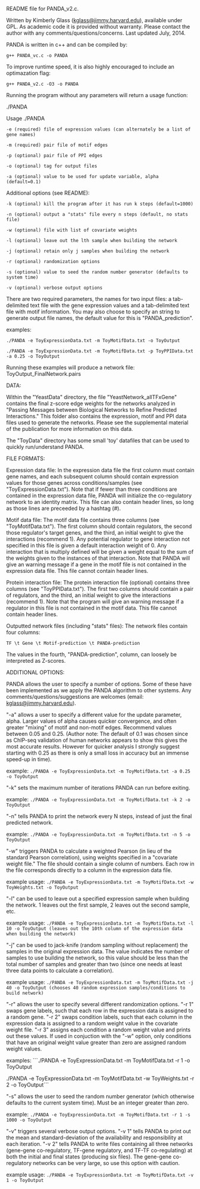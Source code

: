 README file for PANDA_v2.c.

Written by Kimberly Glass (kglass@jimmy.harvard.edu), available under GPL.  As academic code it is provided without warranty.  Please contact the author with any comments/questions/concerns.
Last updated July, 2014.

PANDA is written in c++ and can be compiled by:

`g++ PANDA_vc.c -o PANDA`

To improve runtime speed, it is also highly encouraged to include an optimazation flag:

`g++ PANDA_v2.c -O3 -o PANDA`

Running the program without any parameters will return a usage function:

./PANDA

Usage ./PANDA
```
-e (required) file of expression values (can alternately be a list of gene names)

-m (required) pair file of motif edges

-p (optional) pair file of PPI edges

-o (optional) tag for output files

-a (optional) value to be used for update variable, alpha (default=0.1) 
```

Additional options (see README): 
```
-k (optional) kill the program after it has run k steps (default=1000)

-n (optional) output a "stats" file every n steps (default, no stats file)

-w (optional) file with list of covariate weights

-l (optional) leave out the lth sample when building the network

-j (optional) retain only j samples when building the network

-r (optional) randomization options

-s (optional) value to seed the random number generator (defaults to system time)

-v (optional) verbose output options 
```

There are two required parameters, the names for two input files: a tab-delimited text file with the gene expression values and a tab-delimited text file with motif information.  You may also choose to specify an string to generate output file names, the default value for this is "PANDA_prediction".

examples:

```
./PANDA -e ToyExpressionData.txt -m ToyMotifData.txt -o ToyOutput

./PANDA -e ToyExpressionData.txt -m ToyMotifData.txt -p ToyPPIData.txt -a 0.25 -o ToyOutput
```

Running these examples will produce a network file: ToyOutput_FinalNetwork.pairs

DATA:

Within the "YeastData" directory, the file "YeastNetwork_allTFxGene" contains the final z-score edge weights for the networks analyzed in "Passing Messages between Biological Networks to Refine Predicted Interactions."  This folder also contains the expression, motif and PPI data files used to generate the networks.  Please see the supplemental material of the publication for more information on this data.

The "ToyData" directory has some small 'toy' datafiles that can be used to quickly run/understand PANDA.

FILE FORMATS:

Expression data file: In the expression data file the first column must contain gene names, and each subsequent column should contain expression values for those genes across conditions/samples (see "ToyExpressionData.txt").  Note that if fewer than three conditions are contained in the expression data file, PANDA will initialize the co-regulatory network to an identity matrix. This file can also contain header lines, so long as those lines are preceeded by a hashtag (#).

Motif data file: The motif data file contains three columns (see "ToyMotifData.txt").  The first column should contain regulators, the second those regulator's target genes, and the third, an initial weight to give the interactions (recommend 1).  Any potential regulator to gene interaction not specified in this file is given a default interaction weight of 0.  Any interaction that is multiply defined will be given a weight equal to the sum of the weights given to the instances of that interaction.  Note that PANDA will give an warning message if a gene in the motif file is not contained in the expression data file. This file cannot contain header lines.

Protein interaction file: The protein interaction file (optional) contains three columns (see "ToyPPIData.txt").  The first two columns should contain a pair of regulators, and the third, an initial weight to give the interactions (recommend 1).  Note that the program will give an warning message if a regulator in this file is not contained in the motif data. This file cannot contain header lines.

Outputted network files (including "stats" files):  The network files contain four columns:

`TF \t Gene \t Motif-prediction \t PANDA-prediction`

The values in the fourth, "PANDA-prediction", column, can loosely be interpreted as Z-scores.

ADDITIONAL OPTIONS:

PANDA allows the user to specify a number of options. Some of these have been implemented as we apply the PANDA algorithm to other systems.  Any comments/questions/suggestions are welcomes (email: kglass@jimmy.harvard.edu).

"-a" allows a user to specify a different value for the update parameter, alpha.  Larger values of alpha causes quicker convergence, and often greater "mixing" of motif and non-motif edges.  Recommend values between 0.05 and 0.25. (Author note: The default of 0.1 was chosen since as ChIP-seq validation of human networks appears to show this gives the most accurate results. However for quicker analysis I strongly suggest starting with 0.25 as there is only a small loss in accuracy but an immense speed-up in time).

example: `./PANDA -e ToyExpressionData.txt -m ToyMotifData.txt -a 0.25 -o ToyOutput`

"-k" sets the maximum number of iterations PANDA can run before exiting.

example: `./PANDA -e ToyExpressionData.txt -m ToyMotifData.txt -k 2 -o ToyOutput`

"-n" tells PANDA to print the network every N steps, instead of just the final predicted network.

example: `./PANDA -e ToyExpressionData.txt -m ToyMotifData.txt -n 5 -o ToyOutput`

"-w" triggers PANDA to calculate a weighted Pearson (in lieu of the standard Pearson correlation), using weights specified in a "covariate weight file."  The file should contain a single column of numbers.  Each row in the file corresponds directly to a column in the expression data file.

example usage: `./PANDA -e ToyExpressionData.txt -m ToyMotifData.txt -w ToyWeights.txt -o ToyOutput`

"-l" can be used to leave out a specified expression sample when building the network. 1 leaves out the first sample, 2 leaves out the second sample, etc.

example usage: `./PANDA -e ToyExpressionData.txt -m ToyMotifData.txt -l 10 -o ToyOutput (leaves out the 10th column of the expression data when building the network)`

"-j" can be used to jack-knife (random sampling without replacement) the samples in the original expression data. The value indicates the number of samples to use building the network, so this value should be less than the total number of samples and greater than two (since one needs at least three data points to calculate a correlation).

example usage: `./PANDA -e ToyExpressionData.txt -m ToyMotifData.txt -j 40 -o ToyOutput (chooses 40 random expression samples/conditions to build network)`

"-r" allows the user to specify several different randomization options.  "-r 1" swaps gene labels, such that each row in the expression data is assigned to a random gene.  "-r 2" swaps condition labels, such that each column in the expression data is assigned to a random weight value in the covariate weight file.  "-r 3" assigns each condition a random weight value and prints out these values.  If used in conjuction with the "-w" option, only conditions that have an original weight value greater than zero are assigned random weight values.

examples: ```./PANDA -e ToyExpressionData.txt -m ToyMotifData.txt -r 1 -o ToyOutput

./PANDA -e ToyExpressionData.txt -m ToyMotifData.txt -w ToyWeights.txt -r 2 -o ToyOutput```

"-s" allows the user to seed the random number generator (which otherwise defaults to the current system time). Must be an integer greater than zero.

example: `./PANDA -e ToyExpressionData.txt -m ToyMotifData.txt -r 1 -s 1000 -o ToyOutput`

"-v" triggers several verbose output options.  "-v 1" tells PANDA to print out the mean and standard-deviation of the availability and responsibility at each iteration.  "-v 2" tells PANDA to write files containing all three networks (gene-gene co-regulatory, TF-gene regulatory, and TF-TF co-regulating) at both the initial and final states (producing six files).  The gene-gene co-regulatory networks can be very large, so use this option with caution.

example usage: `./PANDA -e ToyExpressionData.txt -m ToyMotifData.txt -v 1 -o ToyOutput`
